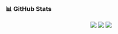 ### 📊 GitHub Stats
<div align="center">
  <img align="center" src="https://github-readme-stats.vercel.app/api/top-langs/?username=ariyavas&hide=VHDL&layout=compact&langs_count=12" />
  <img align="center" src="https://github-readme-stats.vercel.app/api/top-langs/?username=supansatan&hide=VHDL&layout=compact&langs_count=20" />
    <img align="center" src="https://github-readme-stats.vercel.app/api/top-langs/?username=naphat&hide=VHDL&layout=compact&langs_count=20" />
</div>
